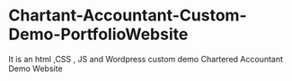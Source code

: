 # Chartant-Accountant-Custom-Demo-PortfolioWebsite
It is an html ,CSS , JS and  Wordpress custom demo  Chartered Accountant Demo Website 
